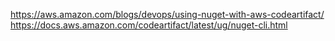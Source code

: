 https://aws.amazon.com/blogs/devops/using-nuget-with-aws-codeartifact/
https://docs.aws.amazon.com/codeartifact/latest/ug/nuget-cli.html